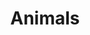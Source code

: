 ---
title: Animals
sort_by: Name
categories: ["animals"]
resources:
  - src: DSC06063.JPG
    params:
      cover: true
    title: 你我何尝不是这拴在马桩上的牛马。
---